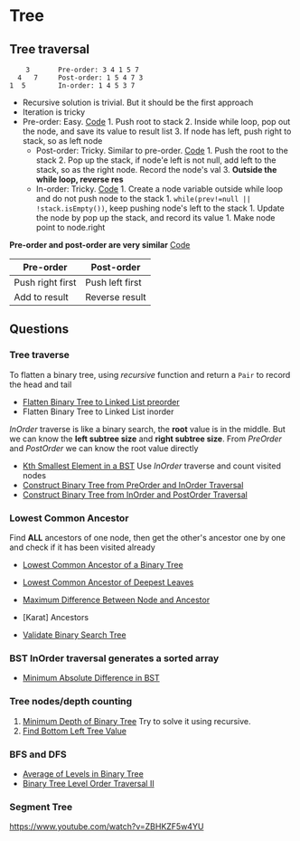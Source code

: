 # Tree

## Tree traversal

        3       Pre-order: 3 4 1 5 7
      4   7     Post-order: 1 5 4 7 3
    1  5        In-order: 1 4 5 3 7

- Recursive solution is trivial. But it should be the first approach
- Iteration is tricky
- Pre-order: Easy. [Code](https://github.com/jiguan/LeetCode/blob/master/test/com/leetcode/tree/BinaryTreePreorderTraversal.java)
        1. Push root to stack 
        2. Inside while loop, pop out the node, and save its value to result list 
        3. If node has left, push right to stack, so as left node  
  - Post-order: Tricky. Similar to pre-order. [Code](https://github.com/jiguan/LeetCode/blob/master/test/com/leetcode/tree/BinaryTreePostorderTraversal.java)
        1. Push the root to the stack 
        2. Pop up the stack, if node'e left is not null, add left to the stack, so as the right node. Record the node's val 
        3. **Outside the while loop, reverse res**
  - In-order: Tricky. [Code](https://github.com/jiguan/LeetCode/blob/master/test/com/leetcode/tree/BinaryTreeInorderTraversal.java)
        1. Create a node variable outside while loop and do not push node to the stack
        1. `while(prev!=null || !stack.isEmpty())`, keep pushing node's left to the stack
        1. Update the node by pop up the stack, and record its value
        1. Make node point to node.right

**Pre-order and post-order are very similar** [Code](https://github.com/jiguan/LeetCode/blob/master/src/com/leetcode/util/Tree.java)

| Pre-order        | Post-order      |
| ---------------- | --------------- |
| Push right first | Push left first |
| Add to result    | Reverse result  |

## Questions

### Tree traverse

To flatten a binary tree, using *recursive* function and return a `Pair` to record the head and tail

- [Flatten Binary Tree to Linked List preorder](https://leetcode.com/problems/flatten-binary-tree-to-linked-list/)
- Flatten Binary Tree to Linked List inorder

*InOrder* traverse is like a binary search, the __root__ value is in the middle. But we can know the __left subtree size__ and __right subtree size__. From *PreOrder* and *PostOrder* we can know the root value directly

- [Kth Smallest Element in a BST](https://leetcode.com/problems/kth-smallest-element-in-a-bst/) Use *InOrder* traverse and count visited nodes
- [Construct Binary Tree from PreOrder and InOrder Traversal](https://leetcode.com/problems/construct-binary-tree-from-preorder-and-inorder-traversal/)
- [Construct Binary Tree from InOrder and PostOrder Traversal](https://leetcode.com/problems/construct-binary-tree-from-inorder-and-postorder-traversal/)

### Lowest Common Ancestor

Find **ALL** ancestors of one node, then get the other's ancestor one by one and check if it has been visited already

- [Lowest Common Ancestor of a Binary Tree](https://leetcode.com/problems/lowest-common-ancestor-of-a-binary-tree/)
- [Lowest Common Ancestor of Deepest Leaves](https://leetcode.com/problems/lowest-common-ancestor-of-deepest-leaves/)
- [Maximum Difference Between Node and Ancestor](https://leetcode.com/problems/maximum-difference-between-node-and-ancestor/)
- [Karat] Ancestors

- [Validate Binary Search Tree](https://leetcode.com/problems/validate-binary-search-tree/)

### BST InOrder traversal generates a sorted array

- [Minimum Absolute Difference in BST](https://leetcode.com/problems/minimum-absolute-difference-in-bst/description/)

### Tree nodes/depth counting

  1. [Minimum Depth of Binary Tree](https://leetcode.com/problems/minimum-depth-of-binary-tree/) Try to solve it using recursive.
  1. [Find Bottom Left Tree Value](https://leetcode.com/problems/find-bottom-left-tree-value/description/)

### BFS and DFS

- [Average of Levels in Binary Tree](https://leetcode.com/problems/average-of-levels-in-binary-tree/description/)
- [Binary Tree Level Order Traversal II](https://leetcode.com/problems/binary-tree-level-order-traversal-ii/description/)

### Segment Tree

https://www.youtube.com/watch?v=ZBHKZF5w4YU

